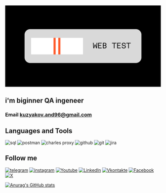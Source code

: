 ![Header](https://github.com/SkeletonHuman/SkeletonHuman/blob/main/assets/Web%20test.png)

## i'm biginner QA ingeneer


### Email kuzyakov.and96@gmail.com


## Languages and Tools
![sql](https://img.shields.io/badge/MySQL-090909?style=for-the-badge&logo=mysql&logoColor=%2300B2FF)
![postman](https://img.shields.io/badge/Postman-090909?style=for-the-badge&logo=postman&logoColor=%23FF6C37)
![charles proxy](https://img.shields.io/badge/Charles-090909?style=for-the-badge&logo=charles&logoColor=%23F3F5F5)
![github](https://img.shields.io/badge/Github-090909?style=for-the-badge&logo=github&logoColor=%23F3F5F5)
![git](https://img.shields.io/badge/git-090909?style=for-the-badge&logo=git&logoColor=%23F05032)
![jira](https://img.shields.io/badge/jira-090909?style=for-the-badge&logo=git&logoColor=%230052CC)

## Follow me
[![telegram](https://img.shields.io/badge/telegram-090909?style=for-the-badge&logo=telegram&logoColor=%2326A5E4)](https://t.me/SkeletonHuman)
[![instagram](https://img.shields.io/badge/instagram-090909?style=for-the-badge&logo=instagram&logoColor=%23E4405F)](https://www.instagram.com/sqcengineer)
[![Youtube](https://img.shields.io/badge/youtube-090909?style=for-the-badge&logo=youtube&logoColor=%23FF0000)](https://www.youtube.com/@KuzyakovAndrew)
[![LinkedIn](https://img.shields.io/badge/linkedin-090909?style=for-the-badge&logo=linkedin&logoColor=%230A66C2)](https://www.linkedin.com/in/%D0%B0%D0%BD%D0%B4%D1%80%D0%B5%D0%B9-%D0%BA%D1%83%D0%B7%D1%8F%D0%BA%D0%BE%D0%B2-521787338?utm_source=share&utm_campaign=share_via&utm_content=profile&utm_medium=ios_app)
[![Vkontakte](https://img.shields.io/badge/vk-090909?style=for-the-badge&logo=vk&logoColor=%230077FF)](https://vk.com/id105915203)
[![Facebook](https://img.shields.io/badge/facebook-090909?style=for-the-badge&logo=facebook&logoColor=%230866FF)](https://www.facebook.com/share/1CRsw3VUJX/?mibextid=LQQJ4d)
[![X](https://img.shields.io/badge/X-090909?style=for-the-badge&logo=X&logoColor=%238A8A8A)](https://x.com/a_kuzyakov54?s=11&t=vEMkLlDirRMbHpzttbJ0Fg)

[![Anurag's GitHub stats](https://github-readme-stats.vercel.app/api?username=SkeletonHuman&show_icons=true)](https://github.com/anuraghazra/github-readme-stats)
